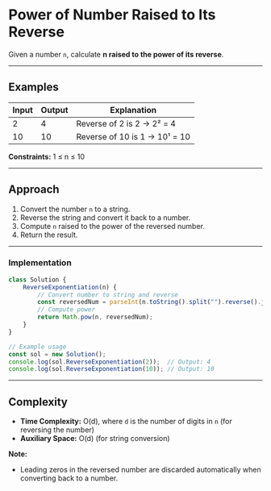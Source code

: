
# Power of Number Raised to Its Reverse

Given a number `n`, calculate **n raised to the power of its reverse**.

---

## Examples

| Input | Output | Explanation |
|-------|--------|-------------|
| 2     | 4      | Reverse of 2 is 2 → 2² = 4 |
| 10    | 10     | Reverse of 10 is 1 → 10¹ = 10 |

**Constraints:** 1 ≤ n ≤ 10

---

## Approach

1. Convert the number `n` to a string.  
2. Reverse the string and convert it back to a number.  
3. Compute `n` raised to the power of the reversed number.  
4. Return the result.

---

### Implementation

```js
class Solution {
    ReverseExponentiation(n) {
        // Convert number to string and reverse
        const reversedNum = parseInt(n.toString().split("").reverse().join(""));
        // Compute power
        return Math.pow(n, reversedNum);
    }
}

// Example usage
const sol = new Solution();
console.log(sol.ReverseExponentiation(2));  // Output: 4
console.log(sol.ReverseExponentiation(10)); // Output: 10
````

---

## Complexity

* **Time Complexity:** O(d), where `d` is the number of digits in `n` (for reversing the number)
* **Auxiliary Space:** O(d) (for string conversion)

**Note:**

* Leading zeros in the reversed number are discarded automatically when converting back to a number.
